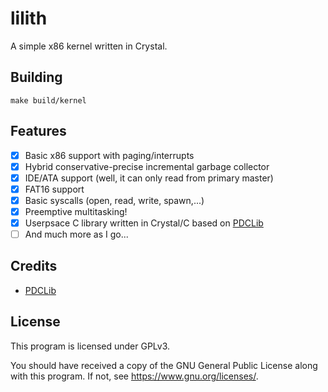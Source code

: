 # lilith

A simple x86 kernel written in Crystal.

## Building

```
make build/kernel
```

## Features

* [x] Basic x86 support with paging/interrupts
* [x] Hybrid conservative-precise incremental garbage collector
* [x] IDE/ATA support (well, it can only read from primary master)
* [x] FAT16 support
* [x] Basic syscalls (open, read, write, spawn,...)
* [x] Preemptive multitasking!
* [x] Userpsace C library written in Crystal/C based on [PDCLib](https://github.com/DevSolar/pdclib/)
* [ ] And much more as I go...

## Credits

* [PDCLib](https://github.com/DevSolar/pdclib/)

## License

This program is licensed under GPLv3.

You should have received a copy of the GNU General Public License
along with this program.  If not, see https://www.gnu.org/licenses/.

